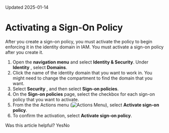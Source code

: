 Updated 2025-01-14
# Activating a Sign-On Policy
After you create a sign-on policy, you must activate the policy to begin enforcing it in the identity domain in IAM. You must activate a sign-on policy after you create it.
  1. Open the **navigation menu** and select **Identity & Security**. Under **Identity** , select **Domains**.
  2. Click the name of the identity domain that you want to work in. You might need to change the compartment to find the domain that you want.
  3. Select **Security** , and then select **Sign-on policies**.
  4. On the **Sign-on policies** page, select the checkbox for each sign-on policy that you want to activate.
  5. From the the Actions menu (![Actions Menu](https://docs.oracle.com/en-us/iaas/Content/libraries/global-images/actions-menu.png)), select **Activate sign-on policy**.
  6. To confirm the activation, select **Activate sign-on policy**.


Was this article helpful?
YesNo

